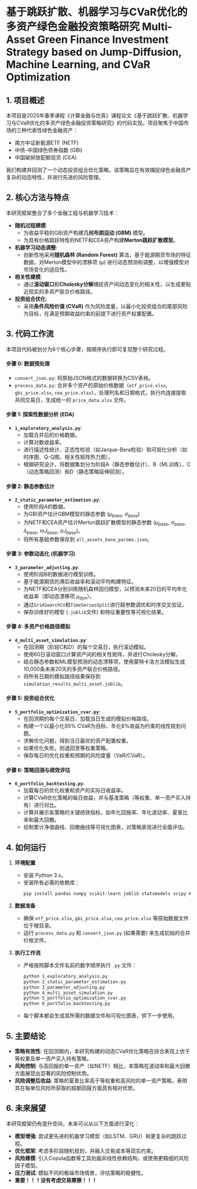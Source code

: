 # 基于跳跃扩散、机器学习与CVaR优化的多资产绿色金融投资策略研究 Multi-Asset Green Finance Investment Strategy based on Jump-Diffusion, Machine Learning, and CVaR Optimization

## 1. 项目概述

本项目是2025年春季课程《计算金融与仿真》课程论文《基于跳跃扩散、机器学习与CVaR优化的多资产绿色金融投资策略研究》的代码实现。项目聚焦于中国市场的三种代表性绿色金融资产：

* 南方中证新能源ETF (NETF)
* 中债-中国绿色债券指数 (GBI)
* 中国碳排放配额现货 (CEA)

我们构建并回测了一个动态投资组合优化策略。该策略旨在有效捕捉绿色金融资产复杂的动态特性，并进行先进的风险管理。

## 2. 核心方法与特点

本研究框架整合了多个金融工程与机器学习技术：

* **随机过程建模**:
    * 为收益平稳的GBI资产构建**几何布朗运动 (GBM)** 模型。
    * 为具有价格跳跃特性的NETF和CEA资产构建**Merton跳跃扩散模型**。
* **机器学习动态调整**:
    * 创新性地采用**随机森林 (Random Forest)** 算法，基于能源期货市场的特征数据，对Merton模型中的漂移项 (µ) 进行动态预测和调整，以增强模型对市场变化的适应性。
* **相关性建模**:
    * 通过**滚动窗口**和**Cholesky分解**捕捉资产间动态变化的相关性，以生成更贴近现实的多资产联合价格路径。
* **投资组合优化**:
    * 采用**条件风险价值 (CVaR)** 作为风险度量，以最小化投资组合的尾部风险为目标，在满足预期收益约束的前提下进行资产权重配置。

## 3. 代码工作流

本项目代码被划分为6个核心步骤，按顺序执行即可复现整个研究过程。

#### **步骤 0: 数据预处理**
* `convert_json.py`: 将原始JSON格式的数据转换为CSV表格。
* `process_data.py`: 合并多个资产的原始价格数据（`etf_price.xlsx`, `gbi_price.xlsx`, `cea_price.xlsx`），处理列名和日期格式，执行内连接提取共同交易日，生成统一的 `price_data.xlsx` 文件。

#### **步骤 1: 探索性数据分析 (EDA)**
* **`1_exploratory_analysis.py`**:
    * 加载合并后的价格数据。
    * 计算对数收益率。
    * 进行描述性统计、正态性检验（如Jarque-Bera检验）和可视化分析（如时序图、Q-Q图、相关性矩阵热力图）。
    * 根据研究设计，将数据集划分为阶段A（静态参数估计）、B（ML训练）、C（动态策略回测）和D（静态策略延伸回测）。

#### **步骤 2: 静态参数估计**
* **`2_static_parameter_estimation.py`**:
    * 使用阶段A的数据。
    * 为GBI资产估计GBM模型的静态参数 ($\mu_{base}$, $\sigma_{base}$)
    * 为NETF和CEA资产估计Merton跳跃扩散模型的静态参数 ($\mu_{base}$, $\sigma_{base}$, $\lambda_{base}$, $mJ_{base}$, $\sigma J_{base}$)。
    * 将所有基础参数保存到 `all_assets_base_params.json`。

#### **步骤 3: 参数动态化 (机器学习)**
* **`3_parameter_adjusting.py`**:
    * 使用阶段B的数据进行模型训练。
    * 基于能源期货的滞后收益率和滚动平均构建特征。
    * 为NETF和CEA分别训练随机森林回归模型，以预测未来20日的平均年化收益率（即动态漂移项 $\mu_{dyn}$）。
    * 通过`GridSearchCV`和`TimeSeriesSplit`进行超参数调优和时序交叉验证。
    * 保存训练好的模型 (`.joblib`文件) 和特征重要性等可视化结果。

#### **步骤 4: 多资产价格路径模拟**
* **`4_multi_asset_simulation.py`**:
    * 在回测期（阶段C和D）的每个交易日，执行滚动模拟。
    * 使用60日滚动窗口计算资产间的相关性矩阵，并进行Cholesky分解。
    * 结合静态参数和ML模型预测的动态漂移项，使用蒙特卡洛方法模拟生成10,000条未来20天的多资产联合价格路径。
    * 将所有日期的模拟路径结果保存到 `simulation_results_multi_asset.joblib`。

#### **步骤 5: 投资组合优化**
* **`5_portfolio_optimization_cvar.py`**:
    * 在回测期的每个交易日，加载当日生成的模拟价格路径。
    * 构建一个以最小化95% CVaR为目标、年化8%收益为约束的线性规划问题。
    * 求解优化问题，得到当日最优的资产配置权重。
    * 如果优化失败，则退回至等权重策略。
    * 保存每日的优化权重和预期的风险度量（VaR/CVaR）。

#### **步骤 6: 策略回测与绩效评估**
* **`6_portfolio_backtesting.py`**:
    * 加载每日的优化权重和资产的实际日收益率。
    * 计算CVaR优化策略的每日收益，并与基准策略（等权重、单一资产买入持有）进行对比。
    * 计算并展示各策略的关键绩效指标，如年化回报率、年化波动率、夏普比率和最大回撤。
    * 绘制累计净值曲线、回撤曲线等可视化图表，对策略表现进行全面评估。

## 4. 如何运行

1.  **环境配置**
    * 安装 Python 3.x。
    * 安装所有必需的依赖库：
        ```bash
        pip install pandas numpy scikit-learn joblib statsmodels scipy matplotlib seaborn openpyxl
        ```

2.  **数据准备**
    * 确保 `etf_price.xlsx`, `gbi_price.xlsx`, `cea_price.xlsx` 等原始数据文件位于根目录。
    * 运行 `process_data.py` 和 `convert_json.py` (如果需要) 来生成初始的合并价格文件。

3.  **执行工作流**
    * 严格按照脚本文件名前的数字顺序执行 `.py` 文件：
        ```bash
        python 1_exploratory_analysis.py
        python 2_static_parameter_estimation.py
        python 3_parameter_adjusting.py
        python 4_multi_asset_simulation.py
        python 5_portfolio_optimization_cvar.py
        python 6_portfolio_backtesting.py
        ```
    * 每个脚本都会生成其所需的数据文件和可视化图表，供下一步使用。

## 5. 主要结论

* **策略有效性**: 在回测期内，本研究构建的动态CVaR优化策略在综合表现上优于等权重及单一资产买入持有策略。
* **风险控制**: 与高回报的单一资产（如NETF）相比，本策略在波动率和最大回撤方面展现出显著的风险控制优势。
* **风险调整后收益**: 策略的夏普比率高于等权重和高风险的单一资产策略，表明其在每单位风险所获取的超额回报方面具有相对优势。

## 6. 未来展望

本研究框架仍有提升空间，未来可以从以下方面进行深化：
* **模型增强**: 尝试更先进的机器学习模型（如LSTM、GRU）和更复杂的跳跃过程。
* **优化框架**: 考虑多阶段随机规划，并融入交易成本等现实约束。
* **风险建模**: 引入Copula函数等工具刻画非线性依赖结构，或使用更精细的风险因子模型。
* **压力测试**: 模拟不同的极端市场情景，评估策略的稳健性。
* **重要！！！没有考虑交易摩擦！！！**
